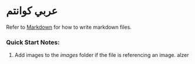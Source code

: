 #  **عربي كوانتم**
Refer to [Markdown](http://daringfireball.net/projects/markdown/) for how to write markdown files.
### Quick Start Notes:
1. Add images to the *images* folder if the file is referencing an image.
alzer
